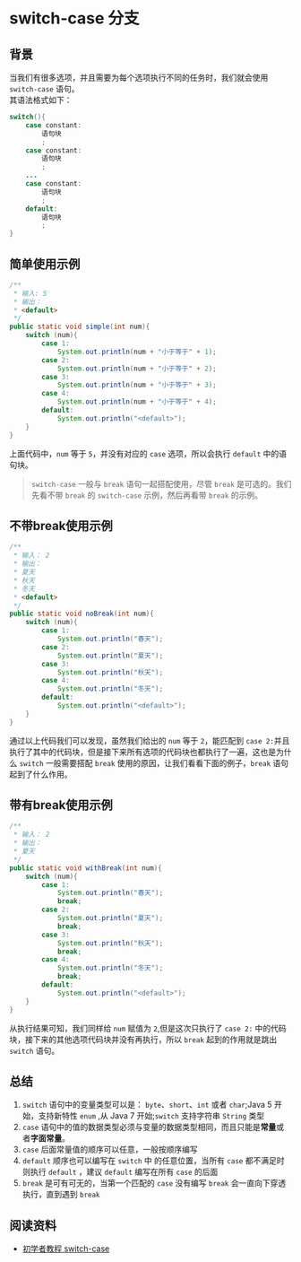 # switch-case 分支

## 背景
当我们有很多选项，并且需要为每个选项执行不同的任务时，我们就会使用`switch-case` 语句。  
其语法格式如下：  
```java
switch(){
    case constant:
        语句块
        ;
    case constant:
        语句块
        ;
    ...
    case constant:
        语句块
        ;
    default:
        语句块
        ;
}
```

## 简单使用示例
```java
/**
 * 输入: 5
 * 输出：
 * <default>
 */
public static void simple(int num){
    switch (num){
        case 1:
            System.out.println(num + "小于等于" + 1);
        case 2:
            System.out.println(num + "小于等于" + 2);
        case 3:
            System.out.println(num + "小于等于" + 3);
        case 4:
            System.out.println(num + "小于等于" + 4);
        default:
            System.out.println("<default>");
    }
}
```

上面代码中，`num` 等于 `5`，并没有对应的 `case` 选项，所以会执行 `default` 中的语句块。

> `switch-case` 一般与 `break` 语句一起搭配使用，尽管 `break` 是可选的。我们先看不带 `break` 的 `switch-case` 示例，然后再看带 `break` 的示例。  

## 不带break使用示例
```java
/**
 * 输入： 2
 * 输出：
 * 夏天
 * 秋天
 * 冬天
 * <default>
 */
public static void noBreak(int num){
    switch (num){
        case 1:
            System.out.println("春天");
        case 2:
            System.out.println("夏天");
        case 3:
            System.out.println("秋天");
        case 4:
            System.out.println("冬天");
        default:
            System.out.println("<default>");
    }
}
```

通过以上代码我们可以发现，虽然我们给出的 `num` 等于 `2`，能匹配到 `case 2:`并且执行了其中的代码块，但是接下来所有选项的代码块也都执行了一遍，这也是为什么 `switch` 一般需要搭配 `break` 使用的原因，让我们看看下面的例子，`break` 语句起到了什么作用。

## 带有break使用示例
```java
/**
 * 输入： 2
 * 输出：
 * 夏天
 */
public static void withBreak(int num){
    switch (num){
        case 1:
            System.out.println("春天");
            break;
        case 2:
            System.out.println("夏天");
            break;
        case 3:
            System.out.println("秋天");
            break;
        case 4:
            System.out.println("冬天");
            break;
        default:
            System.out.println("<default>");
    }
}
```

从执行结果可知，我们同样给 `num` 赋值为 `2`,但是这次只执行了 `case 2:` 中的代码块，接下来的其他选项代码块并没有再执行，所以 `break` 起到的作用就是跳出 `switch` 语句。


## 总结
1. `switch` 语句中的变量类型可以是： `byte`、`short`、`int` 或者 `char`;Java 5 开始，支持新特性 `enum` ,从 Java 7 开始;`switch` 支持字符串 `String` 类型
2. `case` 语句中的值的数据类型必须与变量的数据类型相同，而且只能是**常量**或者**字面常量**。
2. `case` 后面常量值的顺序可以任意，一般按顺序编写
3. `default` 顺序也可以编写在 `switch` 中 的任意位置，当所有 `case` 都不满足时则执行 `default` ，建议 `default` 编写在所有 `case` 的后面
4. `break` 是可有可无的，当第一个匹配的 `case` 没有编写 `break` 会一直向下穿透执行，直到遇到 `break`

## 阅读资料
* [初学者教程 switch-case](https://beginnersbook.com/2017/08/java-switch-case/)